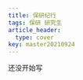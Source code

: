 ```yaml
---
title: 保研纪行
tags: 保研 研究生
article_header:
  type: cover
key: master20210924
---
```


还没开始写

<!--more-->


